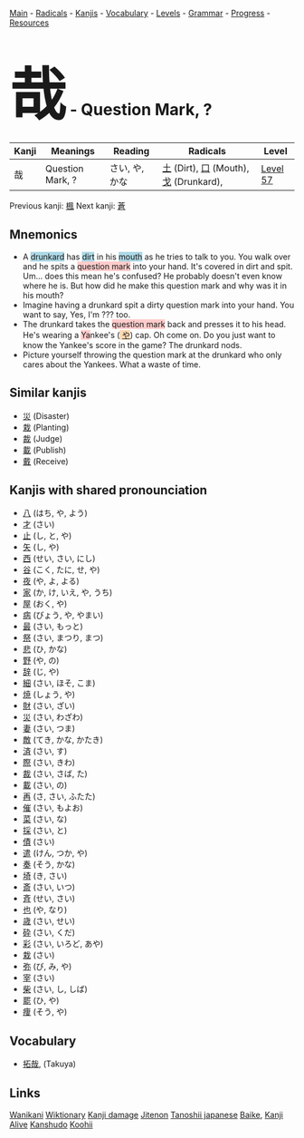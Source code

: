 <style> bigfont {font-size: 100px}</style>
[Main](../README.md) -
[Radicals](../radicals.md) -
[Kanjis](../kanjis.md) -
[Vocabulary](../vocabulary.md) -
[Levels](../levels.md) -
[Grammar](../grammar.md) - 
[Progress](../progress.md) -
[Resources](../resources.md)
# <bigfont> 哉</bigfont> - Question Mark, ? 

| Kanji | Meanings | Reading | Radicals | Level |
| --- | --- | --- | --- | --- |
| 哉 | Question Mark, ? | さい, や, かな | [土](../radicals/土.md) (Dirt), [口](../radicals/口.md) (Mouth), [戈](../radicals/戈.md) (Drunkard),  | [Level 57](../levels/wk_level57.md) |

Previous kanji: [楓](楓.md) Next kanji: [蒼](蒼.md) 

## Mnemonics
 * A <span style="background-color:#ADD8E6"> drunkard</span> has <span style="background-color:#ADD8E6"> dirt</span> in his <span style="background-color:#ADD8E6"> mouth</span> as he tries to talk to you. You walk over and he spits a <span style="background-color:#ffcccb"> question mark</span> into your hand. It's covered in dirt and spit. Um... does this mean he's confused? He probably doesn't even know where he is. But how did he make this question mark and why was it in his mouth?
* Imagine having a drunkard spit a dirty question mark into your hand. You want to say, Yes, I'm ??? too.
* The drunkard takes the <span style="background-color:#ffcccb"> question mark</span> back and presses it to his head. He's wearing a <span style="background-color:#ffcccb"> Ya</span>nkee's (<span style="background-color:#fed8b1"> [や](https://jisho.org/search/や)</span>) cap. Oh come on. Do you just want to know the Yankee's score in the game? The drunkard nods.
* Picture yourself throwing the question mark at the drunkard who only cares about the Yankees. What a waste of time.


## Similar kanjis
 * [災](災.md) (Disaster)
* [栽](栽.md) (Planting)
* [裁](裁.md) (Judge)
* [載](載.md) (Publish)
* [戴](戴.md) (Receive)



## Kanjis with shared pronounciation
 * [八](八.md) (はち, や, よう)
* [才](才.md) (さい)
* [止](止.md) (し, と, や)
* [矢](矢.md) (し, や)
* [西](西.md) (せい, さい, にし)
* [谷](谷.md) (こく, たに, せ, や)
* [夜](夜.md) (や, よ, よる)
* [家](家.md) (か, け, いえ, や, うち)
* [屋](屋.md) (おく, や)
* [病](病.md) (びょう, や, やまい)
* [最](最.md) (さい, もっと)
* [祭](祭.md) (さい, まつり, まつ)
* [悲](悲.md) (ひ, かな)
* [野](野.md) (や, の)
* [辞](辞.md) (じ, や)
* [細](細.md) (さい, ほそ, こま)
* [焼](焼.md) (しょう, や)
* [財](財.md) (さい, ざい)
* [災](災.md) (さい, わざわ)
* [妻](妻.md) (さい, つま)
* [敵](敵.md) (てき, かな, かたき)
* [済](済.md) (さい, す)
* [際](際.md) (さい, きわ)
* [裁](裁.md) (さい, さば, た)
* [載](載.md) (さい, の)
* [再](再.md) (さ, さい, ふたた)
* [催](催.md) (さい, もよお)
* [菜](菜.md) (さい, な)
* [採](採.md) (さい, と)
* [債](債.md) (さい)
* [遣](遣.md) (けん, つか, や)
* [奏](奏.md) (そう, かな)
* [埼](埼.md) (き, さい)
* [斎](斎.md) (さい, いつ)
* [斉](斉.md) (せい, さい)
* [也](也.md) (や, なり)
* [歳](歳.md) (さい, せい)
* [砕](砕.md) (さい, くだ)
* [彩](彩.md) (さい, いろど, あや)
* [栽](栽.md) (さい)
* [弥](弥.md) (び, み, や)
* [宰](宰.md) (さい)
* [柴](柴.md) (さい, し, しば)
* [罷](罷.md) (ひ, や)
* [痩](痩.md) (そう, や)



## Vocabulary
 * [拓哉](../vocabulary/哉.md), (Takuya)




## Links 


[Wanikani](https://www.wanikani.com/kanji/哉)
[Wiktionary](https://en.wiktionary.org/wiki/哉)
[Kanji damage](http://www.kanjidamage.com/kanji/search?utf8=✓&q=哉)
[Jitenon](https://jitenon.com/kanji/哉)
[Tanoshii japanese](https://www.tanoshiijapanese.com/dictionary/kanji.cfm?k=哉)
[Baike](https://baike.baidu.com/item/哉),
[Kanji Alive](https://app.kanjialive.com/哉)
[Kanshudo](https://www.kanshudo.com/searchmn?q=哉)
[Koohii](https://kanji.koohii.com/study/kanji/哉)
